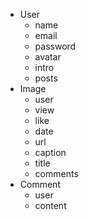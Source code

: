 * User
	* name
	* email
	* password
	* avatar
	* intro
	* posts
* Image
	* user
	* view
	* like
	* date
	* url
	* caption
	* title
	* comments
* Comment
	* user
	* content